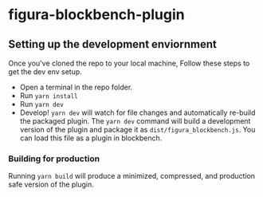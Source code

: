 # figura-blockbench-plugin


## Setting up the development enviornment
Once you've cloned the repo to your local machine, Follow these steps to get the dev env setup.
- Open a terminal in the repo folder.
- Run `yarn install`
- Run `yarn dev`
- Develop! `yarn dev` will watch for file changes and automatically re-build the packaged plugin.
The `yarn dev` command will build a development version of the plugin and package it as `dist/figura_blockbench.js`. You can load this file as a plugin in blockbench.

### Building for production
Running `yarn build` will produce a minimized, compressed, and production safe version of the plugin.